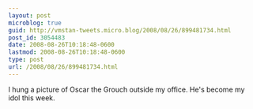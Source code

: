 ```yaml
---
layout: post
microblog: true
guid: http://vmstan-tweets.micro.blog/2008/08/26/899481734.html
post_id: 3054483
date: 2008-08-26T10:18:48-0600
lastmod: 2008-08-26T10:18:48-0600
type: post
url: /2008/08/26/899481734.html
---
```

I hung a picture of Oscar the Grouch outside my office. He's become my idol this week.
